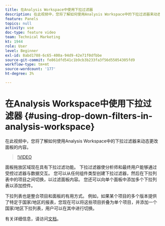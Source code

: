 ```yaml
---
title: 在Analysis Workspace中使用下拉过滤器
description: 在此视频中，您将了解如何使用Analysis Workspace中的下拉过滤器来动态更改面板的内容。
feature: Panels
topics: null
activity: use
doc-type: feature video
team: Technical Marketing
kt: 1944
role: User
level: Beginner
exl-id: 8abd1788-6c65-400a-94d9-42e71f0dfbbe
source-git-commit: fe861dfd541c1b9cb3b233fa3f56d55054305fd9
workflow-type: tm+mt
source-wordcount: '177'
ht-degree: 3%

---
```


# 在Analysis Workspace中使用下拉过滤器 {#using-drop-down-filters-in-analysis-workspace}

在此视频中，您将了解如何使用Analysis Workspace中的下拉过滤器来动态更改面板的内容。

>[!VIDEO](https://video.tv.adobe.com/v/23877/?quality=12)

面板拖放区域现在具有下拉过滤功能。 下拉过滤器使分析师和最终用户能够通过受控过滤器与数据交互。 您可以从任何组件类型创建下拉过滤器，然后在下拉列表中的项目之间切换，以过滤面板内容。 您还可以向单个面板中添加多个下拉列表以添加控件。

下拉列表也是整合项目和面板的有用方式。 例如，如果某个项目的多个版本提供了特定于国家/地区的报表，您现在可以将这些项目折叠为单个项目，并添加一个国家/地区下拉列表，用户可以在其中进行切换。

有关详细信息，请访问[文档](https://experienceleague.adobe.com/docs/analytics/analyze/analysis-workspace/panels/panels.html?lang=en)。

